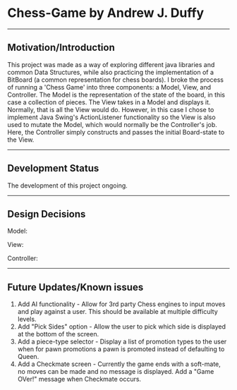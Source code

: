 # Chess-Game by Andrew J. Duffy
--------------------------
Motivation/Introduction
--------------------------
This project was made as a way of exploring different java libraries and common Data Structures, 
while also practicing the implementation of a BitBoard (a common representation for chess
boards). I broke the process of running a 'Chess Game' into three components: a Model, View, 
and Controller. The Model is the representation of the state of the board, in this case a collection
of pieces. The View takes in a Model and displays it. Normally, that is all the View would do. However, in 
this case I chose to implement Java Swing's ActionListener functionality so the View is also used to mutate
the Model, which would normally be the Controller's job. Here, the Controller simply constructs and passes the initial 
Board-state to the View.

--------------------------
Development Status
--------------------------
The development of this project ongoing.

--------------------------
Design Decisions
--------------------------
Model: 

View:

Controller:


--------------------------
Future Updates/Known issues
--------------------------
1. Add AI functionality          - Allow for 3rd party Chess engines to input moves
                                   and play against a user. This should be available 
                                   at multiple difficulty levels.
2. Add "Pick Sides" option       - Allow the user to pick which side is displayed at 
                                   the bottom of the screen.
3. Add a piece-type selector     - Display a list of promotion types to the user when
   for pawn promotions             a pawn is promoted instead of defaulting to Queen.
4. Add a Checkmate screen        - Currently the game ends with a soft-mate, no moves
                                   can be made and no message is displayed. Add a
                                   "Game OVer!" message when Checkmate occurs.
                                

